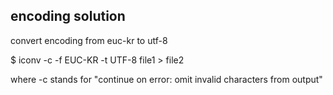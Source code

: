 ## encoding solution

convert encoding from euc-kr to utf-8

$ iconv -c -f EUC-KR -t UTF-8 file1 > file2

where -c stands for "continue on error: omit invalid characters from output"
